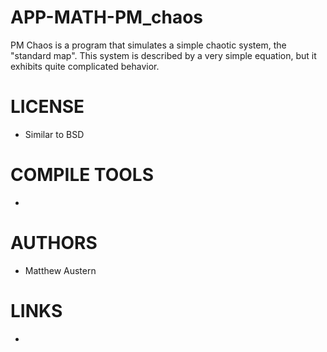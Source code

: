 APP-MATH-PM_chaos
=================

PM Chaos is a program that simulates a simple chaotic system, the "standard map".  This system is described by a very simple equation, but it exhibits quite complicated behavior.


LICENSE
===============
* Similar to BSD

COMPILE TOOLS
===============
* 

AUTHORS
===============
* Matthew Austern

LINKS
===============
* 
